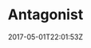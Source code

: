 ---
title: "Antagonist"
site_link: "http://antagonist.no/"
description: "Makers of Through the Woods."
location: "Oslo"
active: true
active_from: "2014-01-01"
active_to: ""
tags: []
date: "2017-05-01T22:01:53Z"
---